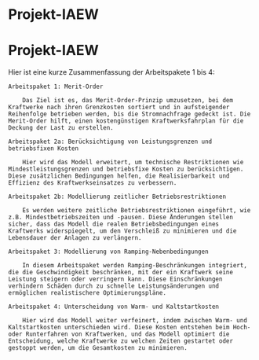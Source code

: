 # Projekt-IAEW

# Projekt-IAEW

Hier ist eine kurze Zusammenfassung der Arbeitspakete 1 bis 4:

    Arbeitspaket 1: Merit-Order

        Das Ziel ist es, das Merit-Order-Prinzip umzusetzen, bei dem Kraftwerke nach ihren Grenzkosten sortiert und in aufsteigender         Reihenfolge betrieben werden, bis die Stromnachfrage gedeckt ist. Die Merit-Order hilft, einen kostengünstigen Kraftwerksfahrplan für die Deckung der Last zu erstellen.

    Arbeitspaket 2a: Berücksichtigung von Leistungsgrenzen und betriebsfixen Kosten

        Hier wird das Modell erweitert, um technische Restriktionen wie Mindestleistungsgrenzen und betriebsfixe Kosten zu berücksichtigen. Diese zusätzlichen Bedingungen helfen, die Realisierbarkeit und Effizienz des Kraftwerkseinsatzes zu verbessern.

    Arbeitspaket 2b: Modellierung zeitlicher Betriebsrestriktionen

        Es werden weitere zeitliche Betriebsrestriktionen eingeführt, wie z.B. Mindestbetriebszeiten und -pausen. Diese Änderungen stellen sicher, dass das Modell die realen Betriebsbedingungen eines Kraftwerks widerspiegelt, um den Verschleiß zu minimieren und die Lebensdauer der Anlagen zu verlängern.

    Arbeitspaket 3: Modellierung von Ramping-Nebenbedingungen

        In diesem Arbeitspaket werden Ramping-Beschränkungen integriert, die die Geschwindigkeit beschränken, mit der ein Kraftwerk seine Leistung steigern oder verringern kann. Diese Einschränkungen verhindern Schäden durch zu schnelle Leistungsänderungen und ermöglichen realistischere Optimierungspläne.

    Arbeitspaket 4: Unterscheidung von Warm- und Kaltstartkosten

        Hier wird das Modell weiter verfeinert, indem zwischen Warm- und Kaltstartkosten unterschieden wird. Diese Kosten entstehen beim Hoch- oder Runterfahren von Kraftwerken, und das Modell optimiert die Entscheidung, welche Kraftwerke zu welchen Zeiten gestartet oder gestoppt werden, um die Gesamtkosten zu minimieren.
